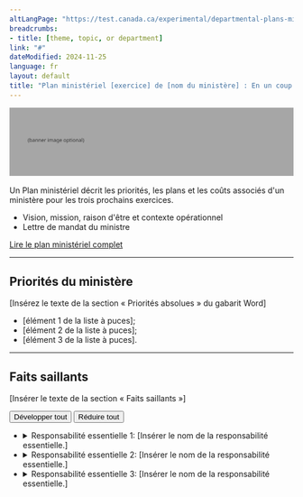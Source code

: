 ```yaml
---
altLangPage: "https://test.canada.ca/experimental/departmental-plans-ministeriels/dp-at-glance.html"
breadcrumbs:
- title: [theme, topic, or department]
link: "#"
dateModified: 2024-11-25
language: fr
layout: default
title: "Plan ministériel [exercice] de [nom du ministère] : En un coup d'œil"
---
```

<div class="parbase section">
    <img alt="" class="img-responsive center-block mrgn-tp-lg mrgn-bttm-lg" src="https://raw.githubusercontent.com/gc-proto/experimental/master/results-resultats/banner.png">
    <p>Un Plan ministériel décrit les priorités, les plans et les coûts associés d'un ministère pour les trois prochains exercices.</p>
    <ul>
        <li>Vision, mission, raison d'être et contexte opérationnel</li>
        <li>Lettre de mandat du ministre</li>
    </ul>
    <div class="mrgn-bttm-lg mrgn-tp-lg">
        <p><a href="/experimental/departmental-plans-ministeriels/pm-plan-ministeriel-complet.html" class="btn btn-primary btn-lg">Lire le plan ministériel complet</a>
            <span class="wb-toggle" data-toggle="{&quot;selector&quot;: &quot;main summary&quot;, &quot;print&quot;: &quot;on&quot;}"></span>
        </p>
    </div>
    <hr>
    <section>
        <h2>Priorités du ministère</h2>
        <p>[Insérez le texte de la section « Priorités absolues » du gabarit Word]</p>
        <ul>
            <li>[élément&nbsp;1 de la liste à puces]; </li>
            <li>[élément&nbsp;2 de la liste à puces]; </li>
            <li>[élément&nbsp;3 de la liste à puces]. </li>
        </ul>
    </section>
    <hr>
    <section>
        <h2>Faits saillants</h2>
        <p>[Insérer le texte de la section « Faits saillants »]</p>
        <div id="cores">
            <div class="btn-group mrgn-bttm-md">
                <button type="button" class="btn btn-default wb-toggle" data-toggle="{&quot;selector&quot;: &quot;details&quot;, &quot;parent&quot;: &quot;#cores&quot;, &quot;type&quot;: &quot;on&quot;}">Développer tout</button>
                <button type="button" class="btn btn-default wb-toggle" data-toggle="{&quot;selector&quot;: &quot;details&quot;, &quot;parent&quot;: &quot;#cores&quot;, &quot;type&quot;: &quot;off&quot;}">Réduire tout</button>
            </div>
            <ul class="list-unstyled">
                <li>
                    <details>
                        <summary class="wb-toggle" data-toggle='{"print":"on"}'>Responsabilité essentielle 1: [Insérer le nom de la responsabilité essentielle.]</summary>
                        <div>
                            <p><strong>Dépenses prévues :</strong> [Insérer le montant] </p>
                            <p><strong>Ressources humaines prévues :</strong> [Insérer le nombre]</p>
                            <p><strong>Résultats ministériels :</strong></p>
                            <ul>
                                <li>[Élément 1 de la liste à puces];</li>
                                <li>[Élément 2 de la liste à puces];</li>
                                <li>[Élément 3 de la liste à puces].</li>
                            </ul>
                            <p>Vous trouverez de plus amples renseignements sur <a href="#">[nom de la responsabilité essentielle]</a> [hyperlien menant vers le plan complet, responsabilité essentielle&nbsp;1, section sur les progrès à l&rsquo;égard des résultats] dans le plan complet.</p>
                        </div>
                    </details>
                </li>
                <li>
                    <details>
                        <summary class="wb-toggle" data-toggle='{"print":"on"}'>Responsabilité essentielle 2: [Insérer le nom de la responsabilité essentielle.]</summary>
                        <div>
                            <p><strong>Dépenses prévues :</strong> [Insérer le montant] </p>
                            <p><strong>Ressources humaines prévues :</strong> [Insérer le nombre]</p>
                            <p><strong>Résultats ministériels :</strong></p>
                            <ul>
                                <li>[Élément 1 de la liste à puces];</li>
                                <li>[Élément 2 de la liste à puces];</li>
                                <li>[Élément 3 de la liste à puces].</li>
                            </ul>
                            <p>Vous trouverez de plus amples renseignements sur <a href="#">[nom de la responsabilité essentielle]</a> [hyperlien menant vers le plan complet, responsabilité essentielle&nbsp;1, section sur les progrès à l&rsquo;égard des résultats] dans le plan complet.</p>
                        </div>
                    </details>
                </li>
                <li>
                    <details>
                        <summary class="wb-toggle" data-toggle='{"print":"on"}'>Responsabilité essentielle 3: [Insérer le nom de la responsabilité essentielle.]</summary>
                        <div>
                            <p><strong>Dépenses prévues :</strong> [Insérer le montant] </p>
                            <p><strong>Ressources humaines prévues :</strong> [Insérer le nombre]</p>
                            <p><strong>Résultats ministériels :</strong></p>
                            <ul>
                                <li>[Élément 1 de la liste à puces];</li>
                                <li>[Élément 2 de la liste à puces];</li>
                                <li>[Élément 3 de la liste à puces].</li>
                            </ul>
                            <p>Vous trouverez de plus amples renseignements sur <a href="#">[nom de la responsabilité essentielle]</a> [hyperlien menant vers le plan complet, responsabilité essentielle&nbsp;1, section sur les progrès à l&rsquo;égard des résultats] dans le plan complet.</p>
                        </div>
                    </details>
                </li>
            </ul>
        </div>
    </section>
</div>
